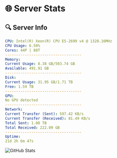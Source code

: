 # 🌐 Server Stats
## 🔍 Server Info
```yaml
CPU: Intel(R) Xeon(R) CPU E5-2699 v4 @ 1328.16MHz
CPU Usage: 6.50%
Cores: 44P | 88T
-----------------------------------
Memory:
Current Usage: 8.38 GB/503.74 GB
Available: 491.91 GB
-----------------------------------
Disk:
Current Usage: 31.95 GB/1.71 TB
Free: 1.59 TB
-----------------------------------
GPU:
No GPU detected
-----------------------------------
Network:
Current Transfer (Sent): 597.42 KB/s
Current Transfer (Received): 81.49 KB/s
Total Sent: 1.08 TB
Total Received: 222.09 GB
-----------------------------------
Uptime:
21d 2h 6m 47s
```
![GitHub Stats](https://img.shields.io/badge/Updated-2025-05-10_19:15:36-blue)